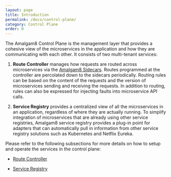 ```yaml
---
layout: page
title: Introduction
permalink: /docs/control-plane/
category: Control Plane
order: 0
---
```


The Amalgam8 Control Plane is the management layer that provides a cohesive
view of the microservices in the application and how they are communicating
with each other. It consists of two multi-tenant services:

1. **Route Controller** manages how requests are routed across
   microservices via the [Amalgam8 Sidecars](/docs/sidecar/). Routes
   programmed at the controller are percolated down to the sidecars
   periodically. Routing rules can be based on the content of the requests
   and the version of microservices sending and receiving the requests. In
   addition to routing, rules can also be expressed for injecting faults
   into microservice API calls.

2. **Service Registry** provides a centralized view of all the
   microservices in an application, regardless of where they are actually
   running. To simplify integration of microservices that are already using
   other service registries, Amalgam8 service registry provides a plug-in
   point for adapters that can automatically pull in information from other
   service registry solutions such as Kubernetes and Netflix Eureka.

Please refer to the following subsections for more details
on how to setup and operate the services in the control plane:

* [Route Controller](/docs/control-plane/controller/)

* [Service Registry](/docs/control-plane/registry/)
